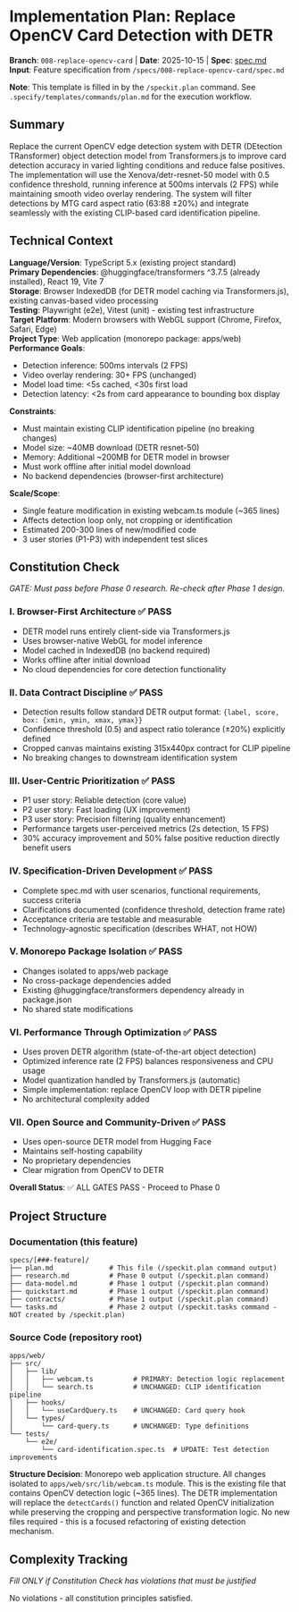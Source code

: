 # Implementation Plan: Replace OpenCV Card Detection with DETR

**Branch**: `008-replace-opencv-card` | **Date**: 2025-10-15 | **Spec**: [spec.md](./spec.md)
**Input**: Feature specification from `/specs/008-replace-opencv-card/spec.md`

**Note**: This template is filled in by the `/speckit.plan` command. See `.specify/templates/commands/plan.md` for the execution workflow.

## Summary

Replace the current OpenCV edge detection system with DETR (DEtection TRansformer) object detection model from Transformers.js to improve card detection accuracy in varied lighting conditions and reduce false positives. The implementation will use the Xenova/detr-resnet-50 model with 0.5 confidence threshold, running inference at 500ms intervals (2 FPS) while maintaining smooth video overlay rendering. The system will filter detections by MTG card aspect ratio (63:88 ±20%) and integrate seamlessly with the existing CLIP-based card identification pipeline.

## Technical Context

**Language/Version**: TypeScript 5.x (existing project standard)  
**Primary Dependencies**: @huggingface/transformers ^3.7.5 (already installed), React 19, Vite 7  
**Storage**: Browser IndexedDB (for DETR model caching via Transformers.js), existing canvas-based video processing  
**Testing**: Playwright (e2e), Vitest (unit) - existing test infrastructure  
**Target Platform**: Modern browsers with WebGL support (Chrome, Firefox, Safari, Edge)  
**Project Type**: Web application (monorepo package: apps/web)  
**Performance Goals**: 
- Detection inference: 500ms intervals (2 FPS)
- Video overlay rendering: 30+ FPS (unchanged)
- Model load time: <5s cached, <30s first load
- Detection latency: <2s from card appearance to bounding box display

**Constraints**: 
- Must maintain existing CLIP identification pipeline (no breaking changes)
- Model size: ~40MB download (DETR resnet-50)
- Memory: Additional ~200MB for DETR model in browser
- Must work offline after initial model download
- No backend dependencies (browser-first architecture)

**Scale/Scope**: 
- Single feature modification in existing webcam.ts module (~365 lines)
- Affects detection loop only, not cropping or identification
- Estimated 200-300 lines of new/modified code
- 3 user stories (P1-P3) with independent test slices

## Constitution Check

*GATE: Must pass before Phase 0 research. Re-check after Phase 1 design.*

### I. Browser-First Architecture ✅ PASS
- DETR model runs entirely client-side via Transformers.js
- Uses browser-native WebGL for model inference
- Model cached in IndexedDB (no backend required)
- Works offline after initial download
- No cloud dependencies for core detection functionality

### II. Data Contract Discipline ✅ PASS
- Detection results follow standard DETR output format: `{label, score, box: {xmin, ymin, xmax, ymax}}`
- Confidence threshold (0.5) and aspect ratio tolerance (±20%) explicitly defined
- Cropped canvas maintains existing 315x440px contract for CLIP pipeline
- No breaking changes to downstream identification system

### III. User-Centric Prioritization ✅ PASS
- P1 user story: Reliable detection (core value)
- P2 user story: Fast loading (UX improvement)
- P3 user story: Precision filtering (quality enhancement)
- Performance targets user-perceived metrics (2s detection, 15 FPS)
- 30% accuracy improvement and 50% false positive reduction directly benefit users

### IV. Specification-Driven Development ✅ PASS
- Complete spec.md with user scenarios, functional requirements, success criteria
- Clarifications documented (confidence threshold, detection frame rate)
- Acceptance criteria are testable and measurable
- Technology-agnostic specification (describes WHAT, not HOW)

### V. Monorepo Package Isolation ✅ PASS
- Changes isolated to apps/web package
- No cross-package dependencies added
- Existing @huggingface/transformers dependency already in package.json
- No shared state modifications

### VI. Performance Through Optimization ✅ PASS
- Uses proven DETR algorithm (state-of-the-art object detection)
- Optimized inference rate (2 FPS) balances responsiveness and CPU usage
- Model quantization handled by Transformers.js (automatic)
- Simple implementation: replace OpenCV loop with DETR pipeline
- No architectural complexity added

### VII. Open Source and Community-Driven ✅ PASS
- Uses open-source DETR model from Hugging Face
- Maintains self-hosting capability
- No proprietary dependencies
- Clear migration from OpenCV to DETR

**Overall Status**: ✅ ALL GATES PASS - Proceed to Phase 0

## Project Structure

### Documentation (this feature)

```
specs/[###-feature]/
├── plan.md              # This file (/speckit.plan command output)
├── research.md          # Phase 0 output (/speckit.plan command)
├── data-model.md        # Phase 1 output (/speckit.plan command)
├── quickstart.md        # Phase 1 output (/speckit.plan command)
├── contracts/           # Phase 1 output (/speckit.plan command)
└── tasks.md             # Phase 2 output (/speckit.tasks command - NOT created by /speckit.plan)
```

### Source Code (repository root)

```
apps/web/
├── src/
│   ├── lib/
│   │   ├── webcam.ts          # PRIMARY: Detection logic replacement
│   │   └── search.ts          # UNCHANGED: CLIP identification pipeline
│   ├── hooks/
│   │   └── useCardQuery.ts    # UNCHANGED: Card query hook
│   └── types/
│       └── card-query.ts      # UNCHANGED: Type definitions
└── tests/
    └── e2e/
        └── card-identification.spec.ts  # UPDATE: Test detection improvements
```

**Structure Decision**: Monorepo web application structure. All changes isolated to `apps/web/src/lib/webcam.ts` module. This is the existing file that contains OpenCV detection logic (~365 lines). The DETR implementation will replace the `detectCards()` function and related OpenCV initialization while preserving the cropping and perspective transformation logic. No new files required - this is a focused refactoring of existing detection mechanism.

## Complexity Tracking

*Fill ONLY if Constitution Check has violations that must be justified*

No violations - all constitution principles satisfied.
